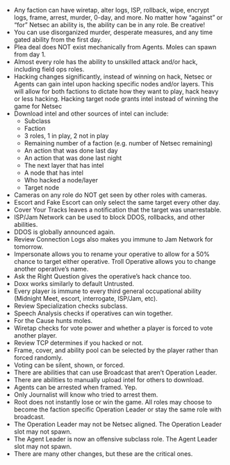 
- Any faction can have wiretap, alter logs, ISP, rollback, wipe, encrypt logs, frame, arrest, murder, 0-day, and more. No matter how “against” or “for” Netsec an ability is, the ability can be in any role. Be creative!
- You can use disorganized murder, desperate measures, and any time gated ability from the first day.
- Plea deal does NOT exist mechanically from Agents. Moles can spawn from day 1.
- Almost every role has the ability to unskilled attack and/or hack, including field ops roles.
- Hacking changes significantly, instead of winning on hack, Netsec or Agents can gain intel upon hacking specific nodes and/or layers. This will allow for both factions to dictate how they want to play, hack heavy or less hacking. Hacking target node grants intel instead of winning the game for Netsec
- Download intel and other sources of intel can include:
    - Subclass
    - Faction
    - 3 roles, 1 in play, 2 not in play
    - Remaining number of a faction (e.g. number of Netsec remaining)
    - An action that was done last day
    - An action that was done last night
    - The next layer that has intel
    - A node that has intel
    - Who hacked a node/layer
    - Target node
- Cameras on any role do NOT get seen by other roles with cameras.
- Escort and Fake Escort can only select the same target every other day.
- Cover Your Tracks leaves a notification that the target was unarrestable.
- ISP/Jam Network can be used to block DDOS, rollbacks, and other abilities.
- DDOS is globally announced again.
- Review Connection Logs also makes you immune to Jam Network for tomorrow.
- Impersonate allows you to rename your operative to allow for a 50% chance to target either operative. Troll Operative allows you to change another operative’s name.
- Ask the Right Question gives the operative’s hack chance too.
- Doxx works similarly to default Untrusted.
- Every player is immune to every third general occupational ability (Midnight Meet, escort, interrogate, ISP/Jam, etc).
- Review Specialization checks subclass.
- Speech Analysis checks if operatives can win together.
- For the Cause hunts moles.
- Wiretap checks for vote power and whether a player is forced to vote another player.
- Review TCP determines if you hacked or not.
- Frame, cover, and ability pool can be selected by the player rather than forced randomly.
- Voting can be silent, shown, or forced.
- There are abilities that can use Broadcast that aren’t Operation Leader.
- There are abilities to manually upload intel for others to download.
- Agents can be arrested when framed. Yep.
- Only Journalist will know who tried to arrest them.
- Root does not instantly lose or win the game. All roles may choose to become the faction specific Operation Leader or stay the same role with broadcast.
- The Operation Leader may not be Netsec aligned. The Operation Leader slot may not spawn.
- The Agent Leader is now an offensive subclass role. The Agent Leader slot may not spawn.
- There are many other changes, but these are the critical ones.

<br>
